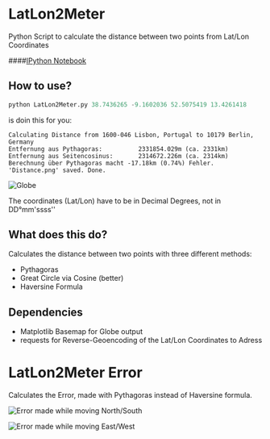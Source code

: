 LatLon2Meter
=================

Python Script to calculate the distance between two points from Lat/Lon Coordinates

####[IPython Notebook](http://nbviewer.ipython.org/github/balzer82/LatLon2Meter/blob/master/LatLon2Meter.ipynb?create=1)

## How to use?

```python
python LatLon2Meter.py 38.7436265 -9.1602036 52.5075419 13.4261418
```
is doin this for you:

```
Calculating Distance from 1600-046 Lisbon, Portugal to 10179 Berlin, Germany
Entfernung aus Pythagoras:		    2331854.029m (ca. 2331km)
Entfernung aus Seitencosinus:		2314672.226m (ca. 2314km)
Berechnung über Pythagoras macht -17.18km (0.74%) Fehler.
'Distance.png' saved. Done.
```

![Globe](https://raw.github.com/balzer82/LatLon2Meter/master/Distance-Berlin-Lisbon.png)

The coordinates (Lat/Lon) have to be in Decimal Degrees, not in DD°mm'ssss''

## What does this do?

Calculates the distance between two points with three different methods:
* Pythagoras
* Great Circle via Cosine (better)
* Haversine Formula

## Dependencies

* Matplotlib Basemap for Globe output
* requests for Reverse-Geoencoding of the Lat/Lon Coordinates to Adress


# LatLon2Meter Error

Calculates the Error, made with Pythagoras instead of Haversine formula.

![Error made while moving North/South](https://raw.github.com/balzer82/LatLon2Meter/master/Delta-Latitude.png)

![Error made while moving East/West](https://raw.github.com/balzer82/LatLon2Meter/master/Delta-Longitude.png)

